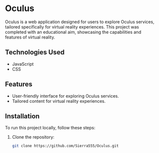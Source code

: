 # Oculus

Oculus is a web application designed for users to explore Oculus services, tailored specifically for virtual reality experiences. This project was completed with an educational aim, showcasing the capabilities and features of virtual reality.

## Technologies Used

- JavaScript
- CSS

## Features

- User-friendly interface for exploring Oculus services.
- Tailored content for virtual reality experiences.

## Installation

To run this project locally, follow these steps:

1. Clone the repository:
   ```bash
   git clone https://github.com/Sierra555/Oculus.git
